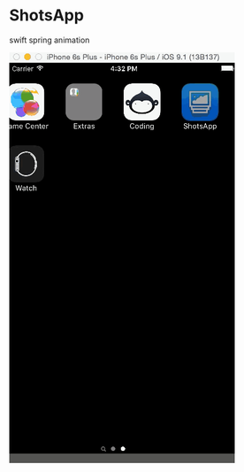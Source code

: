 # ShotsApp
swift  spring animation


![](https://github.com/sam408130/ShotsApp/blob/master/shotsapp.gif)
